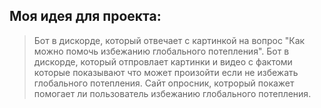 ## Моя идея для проекта:
> Бот в дискорде, который отвечает с картинкой на вопрос "Как можно помочь избежанию глобального потепления".
> Бот в дискорде, который отпровлает картинки и видео с фактоми которые показывают что может произойти если не избежать глобального потепления.
> Сайт опросник, котрорый покажет помогает ли пользователь избежанию глобального потепления.
